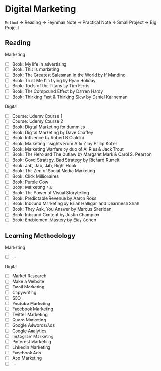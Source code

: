 # Digital Marketing

`Method` -> Reading -> Feynman Note -> Practical Note -> Small Project -> Big Project

## Reading

Marketing
- [ ] Book: My life in advertising
- [ ] Book: This is marketing
- [ ] Book: The Greatest Salesman in the World by If Mandino
- [ ] Book: Trust Me I'm Lying by Ryan Holiday
- [ ] Book: Tools of the Titans by Tim Ferris
- [ ] Book: The Compound Effect by Darren Hardy
- [ ] Book: Thinking Fast & Thinking Slow by Daniel Kahneman

Digital
- [ ] Course: Udemy Course 1
- [ ] Course: Udemy Course 2
- [ ] Book: Digital Marketing for dummies
- [ ] Book: Digital Marketing by Dave Chaffey
- [ ] Book: Influence by Robert B Cialdini
- [ ] Book: Marketing Insights From A to Z by Philip Kotler
- [ ] Book: Marketing Warfare by duo of Al Ries & Jack Trout
- [ ] Book: The Hero and The Outlaw by Margaret Mark & Carol S. Pearson
- [ ] Book: Good Strategy, Bad Strategy by Richard Rumelt
- [ ] Book: Jab, Jab, Jab, Right Hook
- [ ] Book: The Zen of Social Media Marketing
- [ ] Book: Click Millionaires
- [ ] Book: Purple Cow
- [ ] Book: Marketing 4.0
- [ ] Book: The Power of Visual Storytelling
- [ ] Book: Predictable Revenue by Aaron Ross
- [ ] Book: Inbound Marketing by Brian Halligan and Dharmesh Shah
- [ ] Book: They Ask, You Answer by Marcus Sheridan
- [ ] Book: Inbound Content by Justin Champion
- [ ] Book: Enablement Mastery by Elay Cohen

## Learning Methodology
Marketing
- [ ] ...

Digital
- [ ] Market Research
- [ ] Make a Website
- [ ] Email Marketing
- [ ] Copywriting
- [ ] SEO
- [ ] Youtube Marketing
- [ ] Facebook Marketing
- [ ] Twitter Marketing
- [ ] Quora Marketing
- [ ] Google Adwords/Ads
- [ ] Google Analytics
- [ ] Instagram Marketing
- [ ] Pinterest Marketing
- [ ] Linkedin Marketing
- [ ] Facebook Ads
- [ ] App Marketing
- [ ] ...
